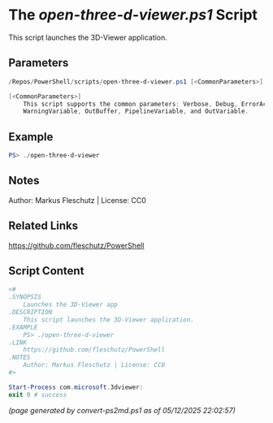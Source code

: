 The *open-three-d-viewer.ps1* Script
===========================

This script launches the 3D-Viewer application.

Parameters
----------
```powershell
/Repos/PowerShell/scripts/open-three-d-viewer.ps1 [<CommonParameters>]

[<CommonParameters>]
    This script supports the common parameters: Verbose, Debug, ErrorAction, ErrorVariable, WarningAction, 
    WarningVariable, OutBuffer, PipelineVariable, and OutVariable.
```

Example
-------
```powershell
PS> ./open-three-d-viewer

```

Notes
-----
Author: Markus Fleschutz | License: CC0

Related Links
-------------
https://github.com/fleschutz/PowerShell

Script Content
--------------
```powershell
<#
.SYNOPSIS
	Launches the 3D-Viewer app
.DESCRIPTION
	This script launches the 3D-Viewer application.
.EXAMPLE
	PS> ./open-three-d-viewer
.LINK
	https://github.com/fleschutz/PowerShell
.NOTES
	Author: Markus Fleschutz | License: CC0
#>

Start-Process com.microsoft.3dviewer:
exit 0 # success
```

*(page generated by convert-ps2md.ps1 as of 05/12/2025 22:02:57)*
